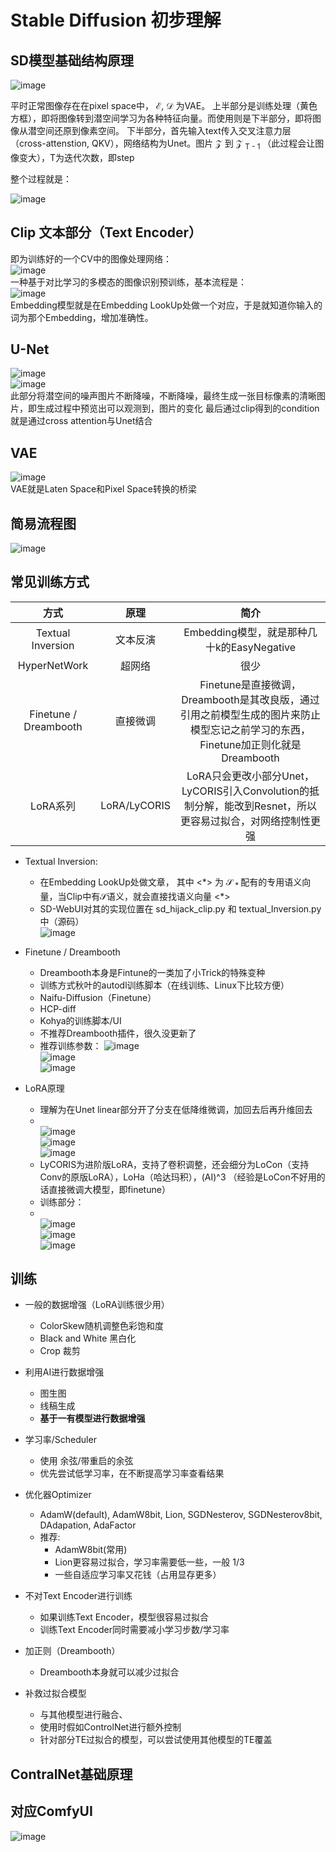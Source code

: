 # Stable Diffusion 初步理解
## SD模型基础结构原理

![image](https://github.com/ThereAreBearsComing/ThereAreBearsComing.github.io/assets/74708198/f5503d4f-47ec-4acb-be94-319206bc8b55)

平时正常图像存在在pixel space中， $\mathcal{E}$, $\mathcal{D}$ 为VAE。
上半部分是训练处理（黄色方框），即将图像转到潜空间学习为各种特征向量。而使用则是下半部分，即将图像从潜空间还原到像素空间。
下半部分，首先输入text传入交叉注意力层（cross-attenstion, QKV），网络结构为Unet。图片 $\mathcal{Z}$ 到 $\mathcal{Z}$ <sub>T - 1</sub> （此过程会让图像变大），T为迭代次数，即step

整个过程就是：

![image](https://github.com/ThereAreBearsComing/ThereAreBearsComing.github.io/assets/74708198/ca593c30-0b7e-491b-a6e1-f3fcb62f87e4)

## Clip 文本部分（Text Encoder）

即为训练好的一个CV中的图像处理网络：
<br>![image](https://github.com/ThereAreBearsComing/ThereAreBearsComing.github.io/assets/74708198/a05f6e11-8e02-44f1-ae4a-d139644cb92c)
<br>一种基于对比学习的多模态的图像识别预训练，基本流程是：
<br>![image](https://github.com/ThereAreBearsComing/ThereAreBearsComing.github.io/assets/74708198/f88b59b4-24b3-4a31-b280-8380fdfe3ac1)
<br>Embedding模型就是在Embedding LookUp处做一个对应，于是就知道你输入的词为那个Embedding，增加准确性。

## U-Net
![image](https://github.com/ThereAreBearsComing/ThereAreBearsComing.github.io/assets/74708198/cbd90cf4-cbee-4147-8980-35a982e2eb62)
<br>![image](https://github.com/ThereAreBearsComing/ThereAreBearsComing.github.io/assets/74708198/cc1f8f18-d9d3-4dd5-8227-03cf519d478e)
<br> 此部分将潜空间的噪声图片不断降噪，不断降噪，最终生成一张目标像素的清晰图片，即生成过程中预览出可以观测到，图片的变化
最后通过clip得到的condition就是通过cross attention与Unet结合

## VAE
![image](https://github.com/ThereAreBearsComing/ThereAreBearsComing.github.io/assets/74708198/a9b44d91-4358-459e-a33a-7c8a6aeeddb6)
<br>VAE就是Laten Space和Pixel Space转换的桥梁

## 简易流程图
![image](https://github.com/ThereAreBearsComing/ThereAreBearsComing.github.io/assets/74708198/0b8f708c-391d-4b93-b333-6023c1331db6)

## 常见训练方式
| 方式 | 原理 | 简介 |
| :-----: | :-----: | :-----: |
| Textual Inversion | 文本反演 | Embedding模型，就是那种几十k的EasyNegative |
| HyperNetWork | 超网络 | 很少 | 
| Finetune / Dreambooth | 直接微调 | Finetune是直接微调，Dreambooth是其改良版，通过引用之前模型生成的图片来防止模型忘记之前学习的东西，Finetune加正则化就是Dreambooth |
| LoRA系列 | LoRA/LyCORIS | LoRA只会更改小部分Unet，LyCORIS引入Convolution的抵制分解，能改到Resnet，所以更容易过拟合，对网络控制性更强 |

* Textual Inversion:
  * 在Embedding LookUp处做文章， 其中 <*> 为 $\mathcal{S}$<sub> * </sub> 配有的专用语义向量，当Clip中有$\mathcal{S}$语义，就会直接找语义向量 <\*>
  * SD-WebUI对其的实现位置在 sd_hijack_clip.py 和 textual_Inversion.py中（源码）
<br> ![image](https://github.com/ThereAreBearsComing/ThereAreBearsComing.github.io/assets/74708198/4cf050ad-3ce3-4834-9495-3ce3914770f2)

* Finetune / Dreambooth
  * Dreambooth本身是Fintune的一类加了小Trick的特殊变种
  * 训练方式秋叶的autodl训练脚本（在线训练、Linux下比较方便）
  * Naifu-Diffusion（Finetune）
  * HCP-diff
  * Kohya的训练脚本/UI
  * 不推荐Dreambooth插件，很久没更新了
  * 推荐训练参数：
    ![image](https://github.com/ThereAreBearsComing/ThereAreBearsComing.github.io/assets/74708198/728e8150-0808-4660-b401-6e11c41fd1d7)
    <br>![image](https://github.com/ThereAreBearsComing/ThereAreBearsComing.github.io/assets/74708198/0c3684ec-bd67-4dc1-8ff2-536618bfac0e)
    <br>![image](https://github.com/ThereAreBearsComing/ThereAreBearsComing.github.io/assets/74708198/06f0b2e3-8a0e-4bb4-829e-5d3bf356c9b4)

* LoRA原理
  * 理解为在Unet linear部分开了分支在低降维微调，加回去后再升维回去
  * <br>![image](https://github.com/ThereAreBearsComing/ThereAreBearsComing.github.io/assets/74708198/6d6d1639-1f93-412f-8290-26a0e841a67d)
    <br>![image](https://github.com/ThereAreBearsComing/ThereAreBearsComing.github.io/assets/74708198/46cf36df-4e6d-496b-b93c-09379818a3aa)
    <br>![image](https://github.com/ThereAreBearsComing/ThereAreBearsComing.github.io/assets/74708198/8891c63d-7ec8-49aa-8c4f-bcec2826c490)
  * LyCORIS为进阶版LoRA，支持了卷积调整，还会细分为LoCon（支持Conv的原版LoRA），LoHa（哈达玛积），(AI)^3  （经验是LoCon不好用的话直接微调大模型，即finetune）
  * 训练部分：
  * <br>![image](https://github.com/ThereAreBearsComing/ThereAreBearsComing.github.io/assets/74708198/d3a9f6d8-f579-47a7-accd-38864b8cfbc4)
    <br>![image](https://github.com/ThereAreBearsComing/ThereAreBearsComing.github.io/assets/74708198/3e170240-ee97-4abe-99c0-cc4c8b814171)
    <br>![image](https://github.com/ThereAreBearsComing/ThereAreBearsComing.github.io/assets/74708198/82293713-f3cc-4cbf-a324-11bde91d7e4d)

## 训练
* 一般的数据增强（LoRA训练很少用）
  * ColorSkew随机调整色彩饱和度
  * Black and White 黑白化
  * Crop 裁剪

* 利用AI进行数据增强
  * 图生图
  * 线稿生成
  * **基于一有模型进行数据增强**

* 学习率/Scheduler
  * 使用 余弦/带重启的余弦
  * 优先尝试低学习率，在不断提高学习率查看结果

* 优化器Optimizer
  * AdamW(default), AdamW8bit, Lion, SGDNesterov, SGDNesterov8bit, DAdapation, AdaFactor
  * 推荐:
    * AdamW8bit(常用)
    * Lion更容易过拟合，学习率需要低一些，一般 1/3
    * 一些自适应学习率又花钱（占用显存更多）

* 不对Text Encoder进行训练
  * 如果训练Text Encoder，模型很容易过拟合
  * 训练Text Encoder同时需要减小学习步数/学习率

* 加正则（Dreambooth）
  * Dreambooth本身就可以减少过拟合

* 补救过拟合模型
  * 与其他模型进行融合、
  * 使用时假如ControlNet进行额外控制
  * 针对部分TE过拟合的模型，可以尝试使用其他模型的TE覆盖

## ContralNet基础原理

## 对应ComfyUI
![image](https://github.com/ThereAreBearsComing/ThereAreBearsComing.github.io/assets/74708198/48afa623-f5b0-4bc9-8546-b157205df92e)








